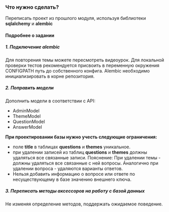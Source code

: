 ### Что нужно сделать?

Переписать проект из прошлого модуля, используя библиотеки **sqlalchemy** и **alembic**

#### Подробнее о задании

##### 1. Подключение alembic

Для повторения темы можете пересмотреть видеоурок. Для локальной проверки тестов рекомендуется присвоить в переменную 
окружения CONFIGPATH путь до собственного конфига. Alembic необходимо инициализировать в корне репозитория.

##### 2. Поправить модели

Дополнить модели в соответствии с API:
* AdminModel
* ThemeModel
* QuestionModel
* AnswerModel

**При проектировании базы нужно учесть следующие ограничения:**
- поле **title** в таблицах **questions** и **themes** уникальное.
- при удалении записей из таблиц **questions** и **themes** должны удаляться все связанные записи.
Пояснение:
    При удалении темы - должны удаляться все связанные с ней вопросы. Аналогично при удалении вопроса - удаляются варианты ответов.
- Нельзя добавить информацию о вопросе или ответе по несуществующему в базе значению внешнего ключа.

##### 3. Переписать методы аксессоров на работу с базой данных

Не изменяя определение методов, поддержать ожидаемое поведение.

